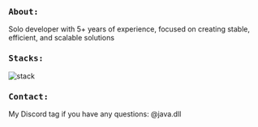 <samp>
  <h3>About:</h3>
</samp>

Solo developer with 5+ years of experience, focused on creating stable, efficient, and scalable solutions

<samp>
  <h3>Stacks:</h3>
</samp>

![stack](https://go-skill-icons.vercel.app/api/icons?i=luau,lua,java,figma,aftereffects,vscode&perline=3) 

<samp>
  <h3>Contact:</h3>
</samp>

My Discord tag if you have any questions: @java.dll
